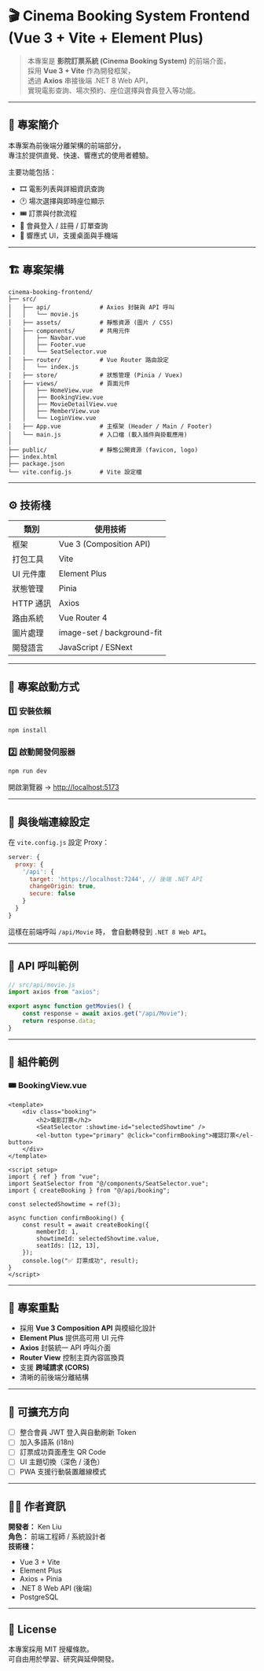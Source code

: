 # 🎬 Cinema Booking System Frontend (Vue 3 + Vite + Element Plus)

> 本專案是 **影院訂票系統 (Cinema Booking System)** 的前端介面，  
> 採用 **Vue 3 + Vite** 作為開發框架，  
> 透過 **Axios** 串接後端 .NET 8 Web API，  
> 實現電影查詢、場次預約、座位選擇與會員登入等功能。

---

## 🧩 專案簡介

本專案為前後端分離架構的前端部分，  
專注於提供直覺、快速、響應式的使用者體驗。

主要功能包括：

-   🎞️ 電影列表與詳細資訊查詢
-   🕐 場次選擇與即時座位顯示
-   🎟️ 訂票與付款流程
-   👤 會員登入 / 註冊 / 訂單查詢
-   📱 響應式 UI，支援桌面與手機端

---

## 🏗️ 專案架構

```
cinema-booking-frontend/
├── src/
│   ├── api/              # Axios 封裝與 API 呼叫
│   │   └── movie.js
│   ├── assets/           # 靜態資源 (圖片 / CSS)
│   ├── components/       # 共用元件
│   │   ├── Navbar.vue
│   │   ├── Footer.vue
│   │   └── SeatSelector.vue
│   ├── router/           # Vue Router 路由設定
│   │   └── index.js
│   ├── store/            # 狀態管理 (Pinia / Vuex)
│   ├── views/            # 頁面元件
│   │   ├── HomeView.vue
│   │   ├── BookingView.vue
│   │   ├── MovieDetailView.vue
│   │   ├── MemberView.vue
│   │   └── LoginView.vue
│   ├── App.vue           # 主框架 (Header / Main / Footer)
│   └── main.js           # 入口檔 (載入插件與掛載應用)
│
├── public/               # 靜態公開資源 (favicon, logo)
├── index.html
├── package.json
└── vite.config.js        # Vite 設定檔
```

---

## ⚙️ 技術棧

| 類別      | 使用技術                   |
| --------- | -------------------------- |
| 框架      | Vue 3 (Composition API)    |
| 打包工具  | Vite                       |
| UI 元件庫 | Element Plus               |
| 狀態管理  | Pinia                      |
| HTTP 通訊 | Axios                      |
| 路由系統  | Vue Router 4               |
| 圖片處理  | image-set / background-fit |
| 開發語言  | JavaScript / ESNext        |

---

## 🚀 專案啟動方式

### 1️⃣ 安裝依賴

```bash
npm install
```

### 2️⃣ 啟動開發伺服器

```bash
npm run dev
```

開啟瀏覽器 → [http://localhost:5173](http://localhost:5173)

---

## 🔗 與後端連線設定

在 `vite.config.js` 設定 Proxy：

```js
server: {
  proxy: {
    '/api': {
      target: 'https://localhost:7244', // 後端 .NET API
      changeOrigin: true,
      secure: false
    }
  }
}
```

這樣在前端呼叫 `/api/Movie` 時，
會自動轉發到 `.NET 8 Web API`。

---

## 📡 API 呼叫範例

```js
// src/api/movie.js
import axios from "axios";

export async function getMovies() {
    const response = await axios.get("/api/Movie");
    return response.data;
}
```

---

## 🧱 組件範例

### 🎟 BookingView.vue

```vue
<template>
    <div class="booking">
        <h2>電影訂票</h2>
        <SeatSelector :showtime-id="selectedShowtime" />
        <el-button type="primary" @click="confirmBooking">確認訂票</el-button>
    </div>
</template>

<script setup>
import { ref } from "vue";
import SeatSelector from "@/components/SeatSelector.vue";
import { createBooking } from "@/api/booking";

const selectedShowtime = ref(3);

async function confirmBooking() {
    const result = await createBooking({
        memberId: 1,
        showtimeId: selectedShowtime.value,
        seatIds: [12, 13],
    });
    console.log("✅ 訂票成功", result);
}
</script>
```

---

## 🧠 專案重點

-   採用 **Vue 3 Composition API** 與模組化設計
-   **Element Plus** 提供高可用 UI 元件
-   **Axios** 封裝統一 API 呼叫介面
-   **Router View** 控制主頁內容區換頁
-   支援 **跨域請求 (CORS)**
-   清晰的前後端分離結構

---

## 🧰 可擴充方向

-   [ ] 整合會員 JWT 登入與自動刷新 Token
-   [ ] 加入多語系 (i18n)
-   [ ] 訂票成功頁面產生 QR Code
-   [ ] UI 主題切換（深色 / 淺色）
-   [ ] PWA 支援行動裝置離線模式

---

## 🧑‍💻 作者資訊

**開發者：** Ken Liu  
**角色：** 前端工程師 / 系統設計者  
**技術棧：**

-   Vue 3 + Vite
-   Element Plus
-   Axios + Pinia
-   .NET 8 Web API (後端)
-   PostgreSQL

---

## 🧷 License

本專案採用 MIT 授權條款。  
可自由用於學習、研究與延伸開發。

